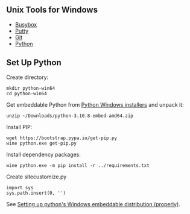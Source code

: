 ## Unix Tools for Windows

* [Busybox](https://frippery.org/busybox/)
* [Putty](https://www.putty.org/)
* [Git](https://git-scm.com/download/win)
* [Python](https://www.python.org/downloads/windows/)

## Set Up Python

Create directory:

    mkdir python-win64
    cd python-win64

Get embeddable Python from [Python Windows installers](https://www.python.org/downloads/windows/) and unpack it:

    unzip ~/Downloads/python-3.10.8-embed-amd64.zip

Install PIP:

    wget https://bootstrap.pypa.io/get-pip.py
    wine python.exe get-pip.py

Install dependency packages:

    wine python.exe -m pip install -r ../requirements.txt

Create sitecustomize.py 

    import sys
    sys.path.insert(0, '')

See [Setting up python's Windows embeddable distribution (properly)](https://dev.to/fpim/setting-up-python-s-windows-embeddable-distribution-properly-1081).

